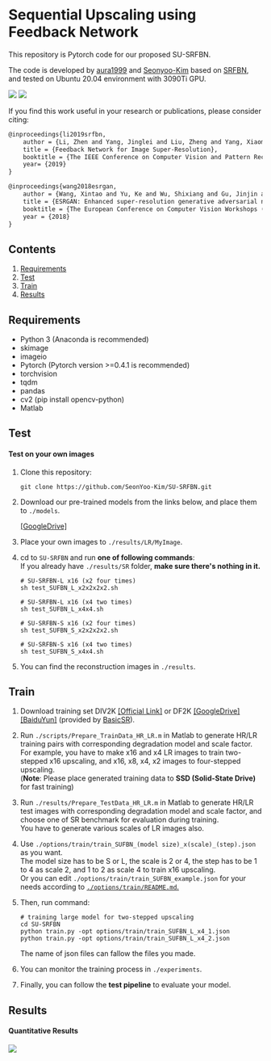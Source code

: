 # Sequential Upscaling using Feedback Network

This repository is Pytorch code for our proposed SU-SRFBN.

The code is developed by [aura1999](https://github.com/aura1999jmpark) and [Seonyoo-Kim](https://github.com/SeonYoo-Kim) based on [SRFBN](https://github.com/Paper99/SRFBN_CVPR19), and tested on Ubuntu 20.04 environment with 3090Ti GPU.

![](figs/net1.png)
![](figs/net3.png)

If you find this work useful in your research or publications, please consider citing:

```latex
@inproceedings{li2019srfbn,
    author = {Li, Zhen and Yang, Jinglei and Liu, Zheng and Yang, Xiaomin and Jeon, Gwanggil and Wu, Wei},
    title = {Feedback Network for Image Super-Resolution},
    booktitle = {The IEEE Conference on Computer Vision and Pattern Recognition (CVPR)},
    year= {2019}
}

@inproceedings{wang2018esrgan,
    author = {Wang, Xintao and Yu, Ke and Wu, Shixiang and Gu, Jinjin and Liu, Yihao and Dong, Chao and Qiao, Yu and Loy, Chen Change},
    title = {ESRGAN: Enhanced super-resolution generative adversarial networks},
    booktitle = {The European Conference on Computer Vision Workshops (ECCVW)},
    year = {2018}
}
```

## Contents
1. [Requirements](#Requirements)
2. [Test](#test)
3. [Train](#train)
4. [Results](#results)

## Requirements
- Python 3 (Anaconda is recommended)
- skimage
- imageio
- Pytorch (Pytorch version >=0.4.1 is recommended)
- torchvision
- tqdm 
- pandas
- cv2 (pip install opencv-python)
- Matlab 

## Test

#### Test on your own images

1. Clone this repository:

   ```shell
   git clone https://github.com/SeonYoo-Kim/SU-SRFBN.git
   ```


2. Download our pre-trained models from the links below, and place them to `./models`.

   [[GoogleDrive]](https://drive.google.com/drive/folders/1dJyMGNaUPzHWU1YVNlTC1YMpViMFsf5c?usp=sharing)


3. Place your own images to `./results/LR/MyImage`.

   
4. cd to `SU-SRFBN` and run **one of following commands**:  <br/>
   If you already have `./results/SR` folder, **make sure there's nothing in it.**

   ```shell
   # SU-SRFBN-L x16 (x2 four times)
   sh test_SUFBN_L_x2x2x2x2.sh

   # SU-SRFBN-L x16 (x4 two times)
   sh test_SUFBN_L_x4x4.sh
   
   # SU-SRFBN-S x16 (x2 four times)
   sh test_SUFBN_S_x2x2x2x2.sh

   # SU-SRFBN-S x16 (x4 two times)
   sh test_SUFBN_S_x4x4.sh
   ```

5. You can find the reconstruction images in `./results`.



## Train

1. Download training set DIV2K [[Official Link]](https://data.vision.ee.ethz.ch/cvl/DIV2K/) or DF2K [[GoogleDrive]](https://drive.google.com/drive/folders/1B-uaxvV9qeuQ-t7MFiN1oEdA6dKnj2vW?usp=sharing) [[BaiduYun]](https://pan.baidu.com/s/1CFIML6KfQVYGZSNFrhMXmA#list/path=%2F) (provided by [BasicSR](https://github.com/xinntao/BasicSR)).

2. Run `./scripts/Prepare_TrainData_HR_LR.m` in Matlab to generate HR/LR training pairs with corresponding degradation model and scale factor.  <br/>
   For example, you have to make x16 and x4 LR images to train two-stepped x16 upscaling, and x16, x8, x4, x2 images to four-stepped upscaling. <br/>
   (**Note**: Please place generated training data to **SSD (Solid-State Drive)** for fast training)

3. Run `./results/Prepare_TestData_HR_LR.m` in Matlab to generate HR/LR test images with corresponding degradation model and scale factor, and choose one of SR benchmark for evaluation during training. <br/>
   You have to generate various scales of LR images also.

4. Use `./options/train/train_SUFBN_(model size)_x(scale)_(step).json` as you want.  <br/>
   The model size has to be S or L, the scale is 2 or 4, the step has to be 1 to 4 as scale 2, and 1 to 2 as scale 4 to train x16 upscaling. <br/>
   Or you can edit `./options/train/train_SUFBN_example.json` for your needs according to [`./options/train/README.md`.](./options/train/README.md)

5. Then, run command:
   ```shell
   # training large model for two-stepped upscaling
   cd SU-SRFBN
   python train.py -opt options/train/train_SUFBN_L_x4_1.json
   python train.py -opt options/train/train_SUFBN_L_x4_2.json
   ```
   The name of json files can fallow the files you made.

7. You can monitor the training process in `./experiments`.

8. Finally, you can follow the **test pipeline** to evaluate your model.

## Results

#### Quantitative Results

![](figs/result.png)
